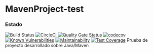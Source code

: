 # MavenProject-test

### Estado
![Build Status](https://travis-ci.org/alonsodiego/MavenProject-test.svg?branch=master)
[![CircleCI](https://circleci.com/gh/alonsodiego/MavenProject-test/tree/master.svg?style=svg)](https://circleci.com/gh/alonsodiego/MavenProject-test/tree/master)
[![Quality Gate Status](https://sonarcloud.io/api/project_badges/measure?project=alonsodiego_MavenProject-test&metric=alert_status)](https://sonarcloud.io/dashboard?id=alonsodiego_MavenProject-test)
[![codecov](https://codecov.io/gh/alonsodiego/MavenProject-test/branch/master/graph/badge.svg)](https://codecov.io/gh/alonsodiego/MavenProject-test)
[![Known Vulnerabilities](https://snyk.io/test/github/alonsodiego/MavenProject-test/badge.svg?targetFile=pom.xml)](https://snyk.io/test/github/alonsodiego/MavenProject-test?targetFile=pom.xml)
[![Maintainability](https://api.codeclimate.com/v1/badges/248934ddfb38afce048a/maintainability)](https://codeclimate.com/github/alonsodiego/MavenProject-test/maintainability)
[![Test Coverage](https://api.codeclimate.com/v1/badges/248934ddfb38afce048a/test_coverage)](https://codeclimate.com/github/alonsodiego/MavenProject-test/test_coverage)
Prueba de proyecto desarrollado sobre Java/Maven
